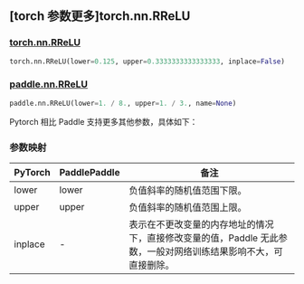 ## [torch 参数更多]torch.nn.RReLU

### [torch.nn.RReLU](https://pytorch.org/docs/stable/generated/torch.nn.RReLU.html#torch.nn.RReLU)

```python
torch.nn.RReLU(lower=0.125, upper=0.3333333333333333, inplace=False)
```

### [paddle.nn.RReLU](https://www.paddlepaddle.org.cn/documentation/docs/zh/api/paddle/nn/RReLU_cn.html)

```python
paddle.nn.RReLU(lower=1. / 8., upper=1. / 3., name=None)
```

Pytorch 相比 Paddle 支持更多其他参数，具体如下：

### 参数映射

| PyTorch | PaddlePaddle | 备注                                                                                                            |
| ------- | ------------ | --------------------------------------------------------------------------------------------------------------- |
| lower   | lower        | 负值斜率的随机值范围下限。                                                                                      |
| upper   | upper        | 负值斜率的随机值范围上限。                                                                                      |
| inplace | -            | 表示在不更改变量的内存地址的情况下，直接修改变量的值，Paddle 无此参数，一般对网络训练结果影响不大，可直接删除。 |
